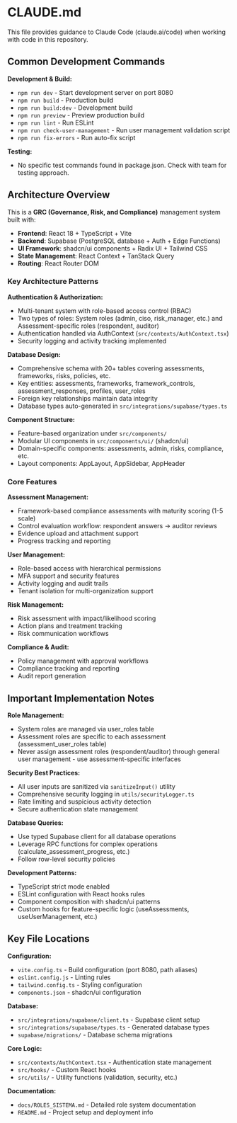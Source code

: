 # CLAUDE.md

This file provides guidance to Claude Code (claude.ai/code) when working with code in this repository.

## Common Development Commands

**Development & Build:**
- `npm run dev` - Start development server on port 8080
- `npm run build` - Production build
- `npm run build:dev` - Development build
- `npm run preview` - Preview production build
- `npm run lint` - Run ESLint
- `npm run check-user-management` - Run user management validation script
- `npm run fix-errors` - Run auto-fix script

**Testing:**
- No specific test commands found in package.json. Check with team for testing approach.

## Architecture Overview

This is a **GRC (Governance, Risk, and Compliance)** management system built with:
- **Frontend**: React 18 + TypeScript + Vite
- **Backend**: Supabase (PostgreSQL database + Auth + Edge Functions)
- **UI Framework**: shadcn/ui components + Radix UI + Tailwind CSS
- **State Management**: React Context + TanStack Query
- **Routing**: React Router DOM

### Key Architecture Patterns

**Authentication & Authorization:**
- Multi-tenant system with role-based access control (RBAC)
- Two types of roles: System roles (admin, ciso, risk_manager, etc.) and Assessment-specific roles (respondent, auditor)
- Authentication handled via AuthContext (`src/contexts/AuthContext.tsx`)
- Security logging and activity tracking implemented

**Database Design:**
- Comprehensive schema with 20+ tables covering assessments, frameworks, risks, policies, etc.
- Key entities: assessments, frameworks, framework_controls, assessment_responses, profiles, user_roles
- Foreign key relationships maintain data integrity
- Database types auto-generated in `src/integrations/supabase/types.ts`

**Component Structure:**
- Feature-based organization under `src/components/`
- Modular UI components in `src/components/ui/` (shadcn/ui)
- Domain-specific components: assessments, admin, risks, compliance, etc.
- Layout components: AppLayout, AppSidebar, AppHeader

### Core Features

**Assessment Management:**
- Framework-based compliance assessments with maturity scoring (1-5 scale)
- Control evaluation workflow: respondent answers → auditor reviews
- Evidence upload and attachment support
- Progress tracking and reporting

**User Management:**
- Role-based access with hierarchical permissions
- MFA support and security features
- Activity logging and audit trails
- Tenant isolation for multi-organization support

**Risk Management:**
- Risk assessment with impact/likelihood scoring
- Action plans and treatment tracking
- Risk communication workflows

**Compliance & Audit:**
- Policy management with approval workflows
- Compliance tracking and reporting
- Audit report generation

## Important Implementation Notes

**Role Management:**
- System roles are managed via user_roles table
- Assessment roles are specific to each assessment (assessment_user_roles table)
- Never assign assessment roles (respondent/auditor) through general user management - use assessment-specific interfaces

**Security Best Practices:**
- All user inputs are sanitized via `sanitizeInput()` utility
- Comprehensive security logging in `utils/securityLogger.ts`
- Rate limiting and suspicious activity detection
- Secure authentication state management

**Database Queries:**
- Use typed Supabase client for all database operations
- Leverage RPC functions for complex operations (calculate_assessment_progress, etc.)
- Follow row-level security policies

**Development Patterns:**
- TypeScript strict mode enabled
- ESLint configuration with React hooks rules
- Component composition with shadcn/ui patterns
- Custom hooks for feature-specific logic (useAssessments, useUserManagement, etc.)

## Key File Locations

**Configuration:**
- `vite.config.ts` - Build configuration (port 8080, path aliases)
- `eslint.config.js` - Linting rules
- `tailwind.config.ts` - Styling configuration
- `components.json` - shadcn/ui configuration

**Database:**
- `src/integrations/supabase/client.ts` - Supabase client setup
- `src/integrations/supabase/types.ts` - Generated database types
- `supabase/migrations/` - Database schema migrations

**Core Logic:**
- `src/contexts/AuthContext.tsx` - Authentication state management
- `src/hooks/` - Custom React hooks
- `src/utils/` - Utility functions (validation, security, etc.)

**Documentation:**
- `docs/ROLES_SISTEMA.md` - Detailed role system documentation
- `README.md` - Project setup and deployment info